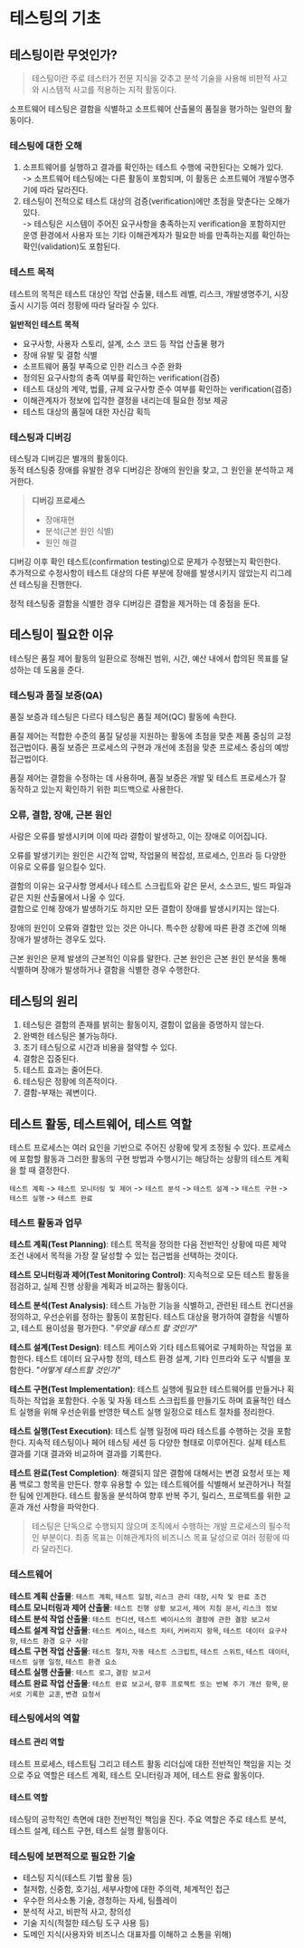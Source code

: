 # 테스팅의 기초

## 테스팅이란 무엇인가?
> 테스팅이란 주로 테스터가 전문 지식을 갖추고 분석 기술을 사용해 비판적 사고와 시스템적 사고를 적용하는 지적 활동이다.

소프트웨어 테스팅은 결함을 식별하고 소프트웨어 산출물의 품질을 평가하는 일련의 활동이다.

### 테스팅에 대한 오해
1. 소프트웨어를 실행하고 결과를 확인하는 테스트 수행에 국한된다는 오해가 있다.  
-> 소프트웨어 테스팅에는 다른 활동이 포함되며, 이 활동은 소프트웨어 개발수명주기에 따라 달라진다.
2. 테스팅이 전적으로 테스트 대상의 검증(verification)에만 초점을 맞춘다는 오해가 있다.  
-> 테스팅은 시스템이 주어진 요구사항을 충족하는지 verification을 포함하지만 운영 환경에서 사용자 또는 기타 이해관계자가 필요한 바를 만족하는지를 확인하는 확인(validation)도 포함된다.

### 테스트 목적
테스트의 목적은 테스트 대상인 작업 산출물, 테스트 레벨, 리스크, 개발생명주기, 시장 출시 시기등 여러 정황에 따라 달라질 수 있다.

**일반적인 테스트 목적**  
- 요구사항, 사용자 스토리, 설계, 소스 코드 등 작업 산출물 평가
- 장애 유발 및 결함 식별
- 소프트웨어 품질 부족으로 인한 리스크 수준 완화
- 정의된 요구사항의 충족 여부를 확인하는 verification(검증)
- 테스트 대상의 계약, 법률, 규제 요구사항 준수 여부를 확인하는 verification(검증)
- 이해관계자가 정보에 입각한 결정을 내리는데 필요한 정보 제공
- 테스트 대상의 품질에 대한 자신감 획득

### 테스팅과 디버깅
테스팅과 디버깅은 별개의 활동이다.  
동적 테스팅중 장애를 유발한 경우 디버깅은 장애의 원인을 찾고, 그 원인을 분석하고 제거한다.  

>**디버깅 프로세스**
> - 장애재현
> - 분석(근본 원인 식별)
> - 원인 해결

디버깅 이후 확인 테스트(confirmation testing)으로 문제가 수정됐는지 확인한다.  
추가적으로 수정사항이 테스트 대상의 다른 부분에 장애를 발생시키지 않았는지 리그레션 테스팅을 진행한다.

정적 테스팅중 결함을 식별한 경우 디버깅은 결함을 제거하는 데 중점을 둔다.

## 테스팅이 필요한 이유
테스팅은 품질 제어 활동의 일환으로 정해진 범위, 시간, 예산 내에서 합의된 목표를 달성하는 데 도움을 준다.  

### 테스팅과 품질 보증(QA)
품질 보증과 테스팅은 다르다 테스팅은 품질 제어(QC) 활동에 속한다.  

품질 제어는 적합한 수준의 품질 달성을 지원하는 활동에 초점을 맞춘 제품 중심의 교정 접근법이다.
품질 보증은 프로세스의 구현과 개선에 초점을 맞춘 프로세스 중심의 예방 접근법이다.

품질 제어는 결함을 수정하는 데 사용하며, 품질 보증은 개발 및 테스트 프로세스가 잘 동작하고 있는지 확인하기 위한 피드백으로 사용한다.

### 오류, 결함, 장애, 근본 원인
사람은 오류를 발생시키며 이에 따라 결함이 발생하고, 이는 장애로 이어집니다.

오류를 발생기키는 원인은 시간적 압박, 작업물의 복잡성, 프로세스, 인프라 등 다양한 이유로 오류를 일으킬수 있다.

결함의 이유는 요구사항 명세서나 테스트 스크립트와 같은 문서, 소스코드, 빌드 파일과 같은 지원 산출물에서 나올 수 있다.   
결함으로 인해 장애가 발생하기도 하지만 모든 결함이 장애를 발생시키지는 않는다.

장애의 원인이 오류와 결함만 있는 것은 아니다. 특수한 상황에 따른 환경 조건에 의해 장애가 발생하는 경우도 있다.

근본 원인은 문제 발생의 근본적인 이유를 말한다. 근본 원인은 근본 원인 분석을 통해 식별하며 장애가 발생하거나 결함을 식별한 경우 수행한다.

## 테스팅의 원리
1. 테스팅은 결함의 존재를 밝히는 활동이지, 결함이 없음을 증명하지 않는다.
2. 완벽한 테스팅은 불가능하다.
3. 조기 테스팅으로 시간과 비용을 절약할 수 있다.
4. 결함은 집중된다.
5. 테스트 효과는 줄어든다.
6. 테스팅은 정황에 의존적이다.
7. 결함-부재는 궤변이다.

## 테스트 활동, 테스트웨어, 테스트 역할
테스트 프로세스는 여러 요인을 기반으로 주어진 상황에 맞게 조정될 수 있다. 프로세스에 포함할 활동과 그러한 활동의 구현 방법과 수행시기는 해당하는 상황의 테스트 계획을 할 때 결정한다.

`테스트 계획` -> `테스트 모니터링 및 제어` -> `테스트 분석` -> `테스트 설계` -> `테스트 구현` -> `테스트 실행` -> `테스트 완료`

### 테스트 활동과 업무
**테스트 계획(Test Planning)**: 테스트 목적을 정의한 다음 전반적인 상황에 따른 제약 조건 내에서 목적을 가장 잘 달성할 수 있는 접근법을 선택하는 것이다.  

**테스트 모니터링과 제어(Test Monitoring Control)**: 지속적으로 모든 테스트 활동을 점검하고, 실제 진행 상황을 계획과 비교하는 활동이다.  

**테스트 분석(Test Analysis)**: 테스트 가능한 기능을 식별하고, 관련된 테스트 컨디션을 정의하고, 우선순위를 정하는 활동이 포함된다. 테스트 대상을 평가하여 결함을 식별하고, 테스트 용이성을 평가한다. *"무엇을 테스트 할 것인가"*   

**테스트 설계(Test Design)**: 테스트 케이스와 기타 테스트웨어로 구체화하는 작업을 포함한다. 테스트 데이터 요구사항 정의, 테스트 환경 설계, 기타 인프라와 도구 식별을 포함한다. *"어떻게 테스트할 것인가"*

**테스트 구현(Test Implementation)**: 테스트 실행에 필요한 테스트웨어를 만들거나 획득하는 작업을 포함한다. 수동 및 자동 테스트 스크립트를 만들기도 하며 효율적인 테스트 실행을 위해 우선순위를 반영한 텍스트 실행 일정으로 테스트 절차를 정리한다.

**테스트 실행(Test Execution)**: 테스트 실행 일정에 따라 테스트를 수행하는 것을 포함한다. 지속적 테스팅이나 페어 테스팅 세션 등 다양한 형태로 이루어진다. 실제 테스트 결과를 기대 결과와 비교하며 결과를 기록한다.

**테스트 완료(Test Completion)**: 해결되지 않은 결함에 대해서는 변경 요청서 또는 제품 백로그 항목을 만든다. 향후 유용할 수 있는 테스트웨어를 식별해서 보관하거나 적절한 팀에 인계한다. 테스트 활동을 분석하여 향후 반복 주기, 릴리스, 프로젝트를 위한 교훈과 개선 사항을 파악한다. 

> 테스팅은 단독으로 수행되지 않으며 조직에서 수행하는 개발 프로세스의 필수적인 부분이다. 최종 목표는 이해관계자의 비즈니스 목표 달성으로 여러 정황에 따라 달라진다.

### 테스트웨어

**테스트 계획 산출물**: `테스트 계획`, `테스트 일정`, `리스크 관리 대장`, `시작 및 완료 조건`  
**테스트 모니터링과 제어 산출물**: `테스트 진행 상황 보고서`, `제어 지침 문서`, `리스크 정보`  
**테스트 분석 작업 산출물**: `테스트 컨디션`, `테스트 베이시스의 결함에 관한 결함 보고서`  
**테스트 설계 작업 산출물**: `테스트 케이스`, `테스트 차터`, `커버리지 항목`, `테스트 데이터 요구사항`, `테스트 환경 요구 사항`  
**테스트 구현 작업 산출물**: `테스트 절차`, `자동 테스트 스크립트`, `테스트 스위트`, `테스트 데이터`, `테스트 실행 일정`, `테스트 환경 요소`  
**테스트 실행 산출물**: `테스트 로그`, `결함 보고서`  
**테스트 완료 작업 산출물**: `테스트 완료 보고서`, `향후 프로젝트 또는 반복 주기 개선 항목`, `문서로 기록한 교훈`, `변경 요청서`  

### 테스팅에서의 역할
#### 테스트 관리 역할
테스트 프로세스, 테스트팀 그리고 테스트 활동 리더십에 대한 전반적인 책임을 지는 것으로 주요 역할은 테스트 계획, 테스트 모니터링과 제어, 테스트 완료 활동이다.

#### 테스트 역할
테스팅의 공학적인 측면에 대한 전반적인 책임을 진다. 주요 역할은 주로 테스트 분석, 테스트 설계, 테스트 구현, 테스트 실행 활동이다.

### 테스팅에 보편적으로 필요한 기술
- 테스팅 지식(테스트 기법 활용 등)
- 철저함, 신중함, 호기심, 세부사항에 대한 주의력, 체계적인 접근
- 우수한 의사소통 기술, 경청하는 자세, 팀플레이
- 분석적 사고, 비판적 사고, 창의성
- 기술 지식(적절한 테스팅 도구 사용 등)
- 도메인 지식(사용자와 비즈니스 대표자를 이해하고 소통을 위해)
